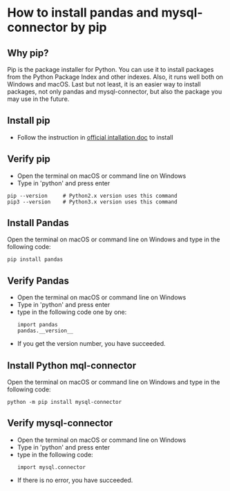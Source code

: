 # How to install pandas and mysql-connector by pip
## Why pip?
Pip is the package installer for Python. You can use it to install packages from the Python Package Index and other indexes. Also, it runs well both on Windows and macOS. Last but not least, it is an easier way to install packages, not only pandas and mysql-connector, but also the package you may use in the future.
## Install pip
  - Follow the instruction in [official intallation doc](https://pip.pypa.io/en/stable/installation/) to install
## Verify pip
  - Open the terminal on macOS or command line on Windows
  - Type in 'python' and press enter
  ```
  pip --version     # Python2.x version uses this command
  pip3 --version    # Python3.x version uses this command
  ```

## Install Pandas
Open the terminal on macOS or command line on Windows and type in the following code:
```
pip install pandas
```
## Verify Pandas
  - Open the terminal on macOS or command line on Windows
  - Type in 'python' and press enter
  - type in the following code one by one:
    ```
    import pandas
    pandas.__version__
    ```
  - If you get the version number, you have succeeded.
## Install Python mql-connector
Open the terminal on macOS or command line on Windows and type in the following code:
```
python -m pip install mysql-connector
```
## Verify mysql-connector
  - Open the terminal on macOS or command line on Windows
  - Type in 'python' and press enter
  - type in the following code:
    ```
    import mysql.connector
    ```
  - If there is no error, you have succeeded.
